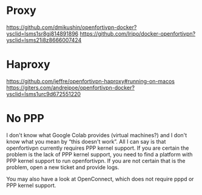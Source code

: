 # Proxy
https://github.com/dmikushin/openfortivpn-docker?ysclid=lsms1sr8gj814891896
https://github.com/lripo/docker-openfortivpn?ysclid=lsms21i8z8666007424

# Haproxy

https://github.com/jeffre/openfortivpn-haproxy#running-on-macos
https://giters.com/andreipoe/openfortivpn-docker?ysclid=lsms1urc9d672551220



# No PPP


I don't know what Google Colab provides (virtual machines?) and I don't know what you mean by “this doesn't work”. All I can say is that openfortivpn currently requires PPP kernel support. If you are certain the problem is the lack of PPP kernel support, you need to find a platform with PPP kernel support to run openfortivpn. If you are not certain that is the problem, open a new ticket and provide logs.

You may also have a look at OpenConnect, which does not require pppd or PPP kernel support.
